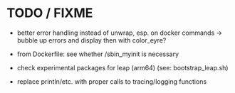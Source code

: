 
# TODO / FIXME

- better error handling instead of unwrap, esp. on docker commands
  -> bubble up errors and display then with color_eyre?

- from Dockerfile: see whether /sbin_myinit is necessary
- check experimental packages for leap (arm64) (see: bootstrap_leap.sh)
- replace println/etc. with proper calls to tracing/logging functions
